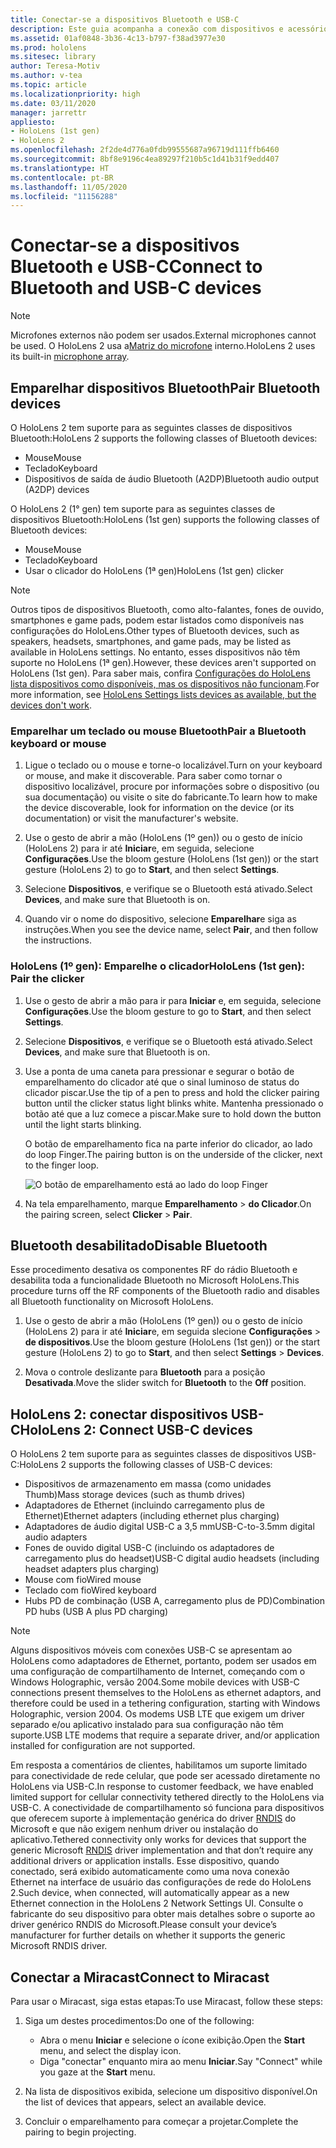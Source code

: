 ```yaml
---
title: Conectar-se a dispositivos Bluetooth e USB-C
description: Este guia acompanha a conexão com dispositivos e acessórios Bluetooth e USB-C.
ms.assetid: 01af0848-3b36-4c13-b797-f38ad3977e30
ms.prod: hololens
ms.sitesec: library
author: Teresa-Motiv
ms.author: v-tea
ms.topic: article
ms.localizationpriority: high
ms.date: 03/11/2020
manager: jarrettr
appliesto:
- HoloLens (1st gen)
- HoloLens 2
ms.openlocfilehash: 2f2de4d776a0fdb99555687a96719d111ffb6460
ms.sourcegitcommit: 8bf8e9196c4ea89297f210b5c1d41b31f9edd407
ms.translationtype: HT
ms.contentlocale: pt-BR
ms.lasthandoff: 11/05/2020
ms.locfileid: "11156288"
---
```

# <span data-ttu-id="4a312-103">Conectar-se a dispositivos Bluetooth e USB-C</span><span class="sxs-lookup"><span data-stu-id="4a312-103">Connect to Bluetooth and USB-C devices</span></span>

> [!NOTE]
> <span data-ttu-id="4a312-104">Microfones externos não podem ser usados.</span><span class="sxs-lookup"><span data-stu-id="4a312-104">External microphones cannot be used.</span></span> <span data-ttu-id="4a312-105">O HoloLens 2 usa a[Matriz do microfone](hololens2-hardware.md#audio-and-speech) interno.</span><span class="sxs-lookup"><span data-stu-id="4a312-105">HoloLens 2 uses its built-in [microphone array](hololens2-hardware.md#audio-and-speech).</span></span>

## <span data-ttu-id="4a312-106">Emparelhar dispositivos Bluetooth</span><span class="sxs-lookup"><span data-stu-id="4a312-106">Pair Bluetooth devices</span></span>

<span data-ttu-id="4a312-107">O HoloLens 2 tem suporte para as seguintes classes de dispositivos Bluetooth:</span><span class="sxs-lookup"><span data-stu-id="4a312-107">HoloLens 2 supports the following classes of Bluetooth devices:</span></span>

- <span data-ttu-id="4a312-108">Mouse</span><span class="sxs-lookup"><span data-stu-id="4a312-108">Mouse</span></span>
- <span data-ttu-id="4a312-109">Teclado</span><span class="sxs-lookup"><span data-stu-id="4a312-109">Keyboard</span></span>
- <span data-ttu-id="4a312-110">Dispositivos de saída de áudio Bluetooth (A2DP)</span><span class="sxs-lookup"><span data-stu-id="4a312-110">Bluetooth audio output (A2DP) devices</span></span>

<span data-ttu-id="4a312-111">O HoloLens 2 (1° gen) tem suporte para as seguintes classes de dispositivos Bluetooth:</span><span class="sxs-lookup"><span data-stu-id="4a312-111">HoloLens (1st gen) supports the following classes of Bluetooth devices:</span></span>

- <span data-ttu-id="4a312-112">Mouse</span><span class="sxs-lookup"><span data-stu-id="4a312-112">Mouse</span></span>
- <span data-ttu-id="4a312-113">Teclado</span><span class="sxs-lookup"><span data-stu-id="4a312-113">Keyboard</span></span>
- <span data-ttu-id="4a312-114">Usar o clicador do HoloLens (1ª gen)</span><span class="sxs-lookup"><span data-stu-id="4a312-114">HoloLens (1st gen) clicker</span></span>

> [!NOTE]
> <span data-ttu-id="4a312-115">Outros tipos de dispositivos Bluetooth, como alto-falantes, fones de ouvido, smartphones e game pads, podem estar listados como disponíveis nas configurações do HoloLens.</span><span class="sxs-lookup"><span data-stu-id="4a312-115">Other types of Bluetooth devices, such as speakers, headsets, smartphones, and game pads, may be listed as available in HoloLens settings.</span></span> <span data-ttu-id="4a312-116">No entanto, esses dispositivos não têm suporte no HoloLens (1ª gen).</span><span class="sxs-lookup"><span data-stu-id="4a312-116">However, these devices aren't supported on HoloLens (1st gen).</span></span> <span data-ttu-id="4a312-117">Para saber mais, confira [Configurações do HoloLens lista dispositivos como disponíveis, mas os dispositivos não funcionam](hololens-FAQ.md#hololens-settings-lists-devices-as-available-but-the-devices-dont-work).</span><span class="sxs-lookup"><span data-stu-id="4a312-117">For more information, see [HoloLens Settings lists devices as available, but the devices don't work](hololens-FAQ.md#hololens-settings-lists-devices-as-available-but-the-devices-dont-work).</span></span>

### <span data-ttu-id="4a312-118">Emparelhar um teclado ou mouse Bluetooth</span><span class="sxs-lookup"><span data-stu-id="4a312-118">Pair a Bluetooth keyboard or mouse</span></span>

1. <span data-ttu-id="4a312-119">Ligue o teclado ou o mouse e torne-o localizável.</span><span class="sxs-lookup"><span data-stu-id="4a312-119">Turn on your keyboard or mouse, and make it discoverable.</span></span> <span data-ttu-id="4a312-120">Para saber como tornar o dispositivo localizável, procure por informações sobre o dispositivo (ou sua documentação) ou visite o site do fabricante.</span><span class="sxs-lookup"><span data-stu-id="4a312-120">To learn how to make the device discoverable, look for information on the device (or its documentation) or visit the manufacturer's website.</span></span>

1. <span data-ttu-id="4a312-121">Use o gesto de abrir a mão (HoloLens (1º gen)) ou o gesto de início (HoloLens 2) para ir até **Iniciar**e, em seguida, selecione **Configurações**.</span><span class="sxs-lookup"><span data-stu-id="4a312-121">Use the bloom gesture (HoloLens (1st gen)) or the start gesture (HoloLens 2) to go to **Start**, and then select **Settings**.</span></span>

1. <span data-ttu-id="4a312-122">Selecione **Dispositivos**, e verifique se o Bluetooth está ativado.</span><span class="sxs-lookup"><span data-stu-id="4a312-122">Select **Devices**, and make sure that Bluetooth is on.</span></span>  

1. <span data-ttu-id="4a312-123">Quando vir o nome do dispositivo, selecione **Emparelhar**e siga as instruções.</span><span class="sxs-lookup"><span data-stu-id="4a312-123">When you see the device name, select **Pair**, and then follow the instructions.</span></span>

### <span data-ttu-id="4a312-124">HoloLens (1º gen): Emparelhe o clicador</span><span class="sxs-lookup"><span data-stu-id="4a312-124">HoloLens (1st gen): Pair the clicker</span></span>

1. <span data-ttu-id="4a312-125">Use o gesto de abrir a mão para ir para **Iniciar** e, em seguida, selecione **Configurações**.</span><span class="sxs-lookup"><span data-stu-id="4a312-125">Use the bloom gesture to go to **Start**, and then select **Settings**.</span></span>

1. <span data-ttu-id="4a312-126">Selecione **Dispositivos**, e verifique se o Bluetooth está ativado.</span><span class="sxs-lookup"><span data-stu-id="4a312-126">Select **Devices**, and make sure that Bluetooth is on.</span></span>

1. <span data-ttu-id="4a312-127">Use a ponta de uma caneta para pressionar e segurar o botão de emparelhamento do clicador até que o sinal luminoso de status do clicador piscar.</span><span class="sxs-lookup"><span data-stu-id="4a312-127">Use the tip of a pen to press and hold the clicker pairing button until the clicker status light blinks white.</span></span> <span data-ttu-id="4a312-128">Mantenha pressionado o botão até que a luz comece a piscar.</span><span class="sxs-lookup"><span data-stu-id="4a312-128">Make sure to hold down the button until the light starts blinking.</span></span>  

   <span data-ttu-id="4a312-129">O botão de emparelhamento fica na parte inferior do clicador, ao lado do loop Finger.</span><span class="sxs-lookup"><span data-stu-id="4a312-129">The pairing button is on the underside of the clicker, next to the finger loop.</span></span>
   
   ![O botão de emparelhamento está ao lado do loop Finger](images/use-hololens-clicker-1.png)
   
1. <span data-ttu-id="4a312-131">Na tela emparelhamento, marque **Emparelhamento** > **do Clicador**.</span><span class="sxs-lookup"><span data-stu-id="4a312-131">On the pairing screen, select **Clicker** > **Pair**.</span></span>

## <span data-ttu-id="4a312-132">Bluetooth desabilitado</span><span class="sxs-lookup"><span data-stu-id="4a312-132">Disable Bluetooth</span></span>

<span data-ttu-id="4a312-133">Esse procedimento desativa os componentes RF do rádio Bluetooth e desabilita toda a funcionalidade Bluetooth no Microsoft HoloLens.</span><span class="sxs-lookup"><span data-stu-id="4a312-133">This procedure turns off the RF components of the Bluetooth radio and disables all Bluetooth functionality on Microsoft HoloLens.</span></span>

1. <span data-ttu-id="4a312-134">Use o gesto de abrir a mão (HoloLens (1º gen)) ou o gesto de início (HoloLens 2) para ir até **Iniciar**e, em seguida slecione **Configurações** > **de dispositivos**.</span><span class="sxs-lookup"><span data-stu-id="4a312-134">Use the bloom gesture (HoloLens (1st gen)) or the start gesture (HoloLens 2) to go to **Start**, and then select **Settings** > **Devices**.</span></span>

1. <span data-ttu-id="4a312-135">Mova o controle deslizante para **Bluetooth** para a posição **Desativada**.</span><span class="sxs-lookup"><span data-stu-id="4a312-135">Move the slider switch for **Bluetooth** to the **Off** position.</span></span>

## <span data-ttu-id="4a312-136">HoloLens 2: conectar dispositivos USB-C</span><span class="sxs-lookup"><span data-stu-id="4a312-136">HoloLens 2: Connect USB-C devices</span></span>

<span data-ttu-id="4a312-137">O HoloLens 2 tem suporte para as seguintes classes de dispositivos USB-C:</span><span class="sxs-lookup"><span data-stu-id="4a312-137">HoloLens 2 supports the following classes of USB-C devices:</span></span>

- <span data-ttu-id="4a312-138">Dispositivos de armazenamento em massa (como unidades Thumb)</span><span class="sxs-lookup"><span data-stu-id="4a312-138">Mass storage devices (such as thumb drives)</span></span>
- <span data-ttu-id="4a312-139">Adaptadores de Ethernet (incluindo carregamento plus de Ethernet)</span><span class="sxs-lookup"><span data-stu-id="4a312-139">Ethernet adapters (including ethernet plus charging)</span></span>
- <span data-ttu-id="4a312-140">Adaptadores de áudio digital USB-C a 3,5 mm</span><span class="sxs-lookup"><span data-stu-id="4a312-140">USB-C-to-3.5mm digital audio adapters</span></span>
- <span data-ttu-id="4a312-141">Fones de ouvido digital USB-C (incluindo os adaptadores de carregamento plus do headset)</span><span class="sxs-lookup"><span data-stu-id="4a312-141">USB-C digital audio headsets (including headset adapters plus charging)</span></span>
- <span data-ttu-id="4a312-142">Mouse com fio</span><span class="sxs-lookup"><span data-stu-id="4a312-142">Wired mouse</span></span>
- <span data-ttu-id="4a312-143">Teclado com fio</span><span class="sxs-lookup"><span data-stu-id="4a312-143">Wired keyboard</span></span>
- <span data-ttu-id="4a312-144">Hubs PD de combinação (USB A, carregamento plus de PD)</span><span class="sxs-lookup"><span data-stu-id="4a312-144">Combination PD hubs (USB A plus PD charging)</span></span>

> [!NOTE]
> <span data-ttu-id="4a312-145">Alguns dispositivos móveis com conexões USB-C se apresentam ao HoloLens como adaptadores de Ethernet, portanto, podem ser usados em uma configuração de compartilhamento de Internet, começando com o Windows Holographic, versão 2004.</span><span class="sxs-lookup"><span data-stu-id="4a312-145">Some mobile devices with USB-C connections present themselves to the HoloLens as ethernet adaptors, and therefore could be used in a tethering configuration, starting with Windows Holographic, version 2004.</span></span> <span data-ttu-id="4a312-146">Os modems USB LTE que exigem um driver separado e/ou aplicativo instalado para sua configuração não têm suporte.</span><span class="sxs-lookup"><span data-stu-id="4a312-146">USB LTE modems that require a separate driver, and/or application installed for configuration are not supported.</span></span>

<span data-ttu-id="4a312-147">Em resposta a comentários de clientes, habilitamos um suporte limitado para conectividade de rede celular, que pode ser acessado diretamente no HoloLens via USB-C.</span><span class="sxs-lookup"><span data-stu-id="4a312-147">In response to customer feedback, we have enabled limited support for cellular connectivity tethered directly to the HoloLens via USB-C.</span></span>  <span data-ttu-id="4a312-148">A conectividade de compartilhamento só funciona para dispositivos que oferecem suporte à implementação genérica do driver [RNDIS](https://docs.microsoft.com/windows-hardware/drivers/network/overview-of-remote-ndis--rndis-) do Microsoft e que não exigem nenhum driver ou instalação do aplicativo.</span><span class="sxs-lookup"><span data-stu-id="4a312-148">Tethered connectivity only works for devices that support the generic Microsoft [RNDIS](https://docs.microsoft.com/windows-hardware/drivers/network/overview-of-remote-ndis--rndis-) driver implementation and that don’t require any additional drivers or application installs.</span></span>  <span data-ttu-id="4a312-149">Esse dispositivo, quando conectado, será exibido automaticamente como uma nova conexão Ethernet na interface de usuário das configurações de rede do HoloLens 2.</span><span class="sxs-lookup"><span data-stu-id="4a312-149">Such device, when connected, will automatically appear as a new Ethernet connection in the HoloLens 2 Network Settings UI.</span></span> <span data-ttu-id="4a312-150">Consulte o fabricante do seu dispositivo para obter mais detalhes sobre o suporte ao driver genérico RNDIS do Microsoft.</span><span class="sxs-lookup"><span data-stu-id="4a312-150">Please consult your device’s manufacturer for further details on whether it supports the generic Microsoft RNDIS driver.</span></span>

## <span data-ttu-id="4a312-151">Conectar a Miracast</span><span class="sxs-lookup"><span data-stu-id="4a312-151">Connect to Miracast</span></span>

<span data-ttu-id="4a312-152">Para usar o Miracast, siga estas etapas:</span><span class="sxs-lookup"><span data-stu-id="4a312-152">To use Miracast, follow these steps:</span></span>

1. <span data-ttu-id="4a312-153">Siga um destes procedimentos:</span><span class="sxs-lookup"><span data-stu-id="4a312-153">Do one of the following:</span></span>  

   - <span data-ttu-id="4a312-154">Abra o menu **Iniciar** e selecione o ícone exibição.</span><span class="sxs-lookup"><span data-stu-id="4a312-154">Open the **Start** menu, and select the display icon.</span></span>
   - <span data-ttu-id="4a312-155">Diga "conectar" enquanto mira ao menu **Iniciar**.</span><span class="sxs-lookup"><span data-stu-id="4a312-155">Say "Connect" while you gaze at the **Start** menu.</span></span>  

1. <span data-ttu-id="4a312-156">Na lista de dispositivos exibida, selecione um dispositivo disponível.</span><span class="sxs-lookup"><span data-stu-id="4a312-156">On the list of devices that appears, select an available device.</span></span>

1. <span data-ttu-id="4a312-157">Concluir o emparelhamento para começar a projetar.</span><span class="sxs-lookup"><span data-stu-id="4a312-157">Complete the pairing to begin projecting.</span></span>
